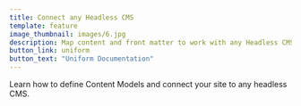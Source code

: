 ```yaml
---
title: Connect any Headless CMS
template: feature
image_thumbnail: images/6.jpg
description: Map content and front matter to work with any Headless CMS.
button_link: uniform
button_text: "Uniform Documentation"
---
```


Learn how to define Content Models and connect your site to any headless CMS.
